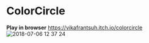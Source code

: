 # ColorCircle
<b>Play in browser</b> https://vikafrantsuh.itch.io/colorcircle
<br>![2018-07-06 12 37 24](https://user-images.githubusercontent.com/38578416/42371999-be644982-8119-11e8-8a7e-fa5f0d758b7d.png)


